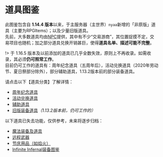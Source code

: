 # 道具图鉴

此图鉴包含自 **1.14.4 版本**以来，于主服务器（主世界）`nyaa`新增的「非原版」道具（主要为RPGItems）；以及少量旧版道具。  
先前，大多数道具均由[NPC](legacy/nyaa/npc)提供，其中有不少“交易游商”，其位置捉摸不定，交易项目也随机；加之部分道具兑换开销甚巨，使得**道具名单、描述可能不完整**。

!> 于 1.16.5 版本及以前添加的道具已几乎全数失效，原则上不再收录。如需收录，其必须**仍可照常工作**。  
目前仍可工作的道具有：周年纪念道具（五周年后），活动兑换道具（2020年劳动节、夏日祭部分除外），部分辅助道具，1.13.2版本前的部分装备道具。

请点击以下【道具分类】了解详情：

- [周年纪念道具](nyaa/items/anniversary-gifts.md)
- [活动兑换道具](nyaa/items/activity-exclusive.md)
- [辅助道具](nyaa/items/support.md)
- [旧版装备道具](nyaa/items/old-but-working.md)*（1.13.2版本前，仍可工作的）*

以下道具已失去功能，仅供参考，未来将逐步归档：

- [魔法装备及道具](legacy/nyaa/items/magic.md)
- [远程武器](legacy/nyaa/items/remote-weapons.md)
- [节庆用品（如焰火）](legacy/nyaa/items/festival.md)
- [Infinite Infernal装备图鉴](legacy/inf2/items)